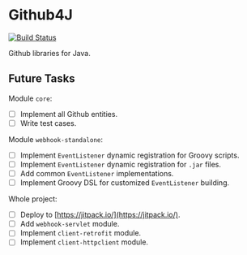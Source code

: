 # Github4J

[![Build Status](https://travis-ci.org/Mr-Dai/Github4J.svg?branch=master)](https://travis-ci.org/Mr-Dai/Github4J)

Github libraries for Java.

## Future Tasks

Module `core`:

- [ ] Implement all Github entities.
- [ ] Write test cases.

Module `webhook-standalone`:

- [ ] Implement `EventListener` dynamic registration for Groovy scripts.
- [ ] Implement `EventListener` dynamic registration for `.jar` files.
- [ ] Add common `EventListener` implementations.
- [ ] Implement Groovy DSL for customized `EventListener` building.

Whole project:

- [ ] Deploy to [https://jitpack.io/](https://jitpack.io/).
- [ ] Add `webhook-servlet` module.
- [ ] Implement `client-retrofit` module.
- [ ] Implement `client-httpclient` module.